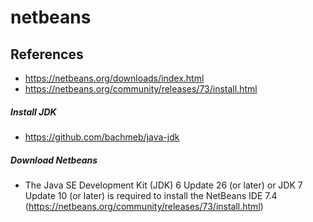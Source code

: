 # netbeans

## References
* https://netbeans.org/downloads/index.html
* https://netbeans.org/community/releases/73/install.html

##### Install JDK
* https://github.com/bachmeb/java-jdk

##### Download Netbeans
* The Java SE Development Kit (JDK) 6 Update 26 (or later) or JDK 7 Update 10 (or later) is required to install the NetBeans IDE 7.4 (https://netbeans.org/community/releases/73/install.html)
